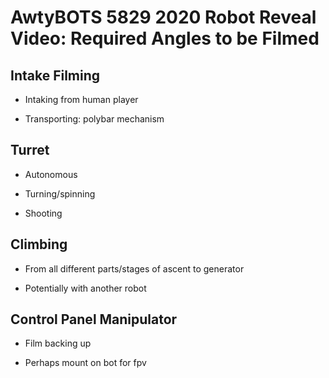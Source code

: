 # AwtyBOTS 5829 2020 Robot Reveal Video: Required Angles to be Filmed 

## Intake Filming

- Intaking from human player

- Transporting: polybar mechanism

## Turret 

- Autonomous

- Turning/spinning

- Shooting

## Climbing 

- From all different parts/stages of ascent to generator

- Potentially with another robot

## Control Panel Manipulator 

- Film backing up

- Perhaps mount on bot for fpv

